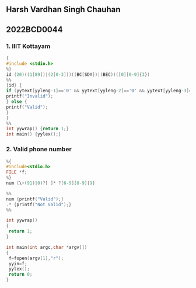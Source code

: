 ## Harsh Vardhan Singh Chauhan
## 2022BCD0044
### 1. IIIT Kottayam 
```c
{
#include <stdio.h>
%}
id (20)((1[89])|(2[0-3]))((BC[SDY])|(BEC))([0][0-9]{3})
%%
{id} {
if (yytext[yyleng-1]=='0' && yytext[yyleng-2]=='0' && yytext[yyleng-3]=='0') {
printf("Invalid");
} else {
printf("Valid");
}
}
%%
int yywrap() {return 1;}
int main() {yylex();}
```


### 2. Valid phone number 
```c
%{
#include<stdio.h>
FILE *f;
%}
num (\+(91)|0)?[ ]* ?[6-9][0-9]{9}

%%
num {printf("Valid");}
.* {printf("Not Valid");}
%%

int yywrap()
{
 return 1;
}

int main(int argc,char *argv[])
{
 f=fopen(argv[1],"r");
 yyin=f;
 yylex();
 return 0;
}
```

